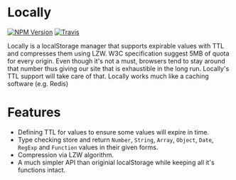 Locally
============
[![NPM Version](http://img.shields.io/npm/v/locally.svg?style=flat)](https://www.npmjs.org/package/dispatcherjs)
[![Travis](https://img.shields.io/travis/ozantunca/locally.svg?style=flat)](https://travis-ci.org/ozantunca/DispatcherJS)

Locally is a localStorage manager that supports expirable values with TTL and compresses them using LZW.
W3C specification suggest 5MB of quota for every origin. Even though it's not a must, browsers tend to stay around that number thus giving our site that is exhaustible in the long run. Locally's TTL support will take care of that. 
Locally works much like a caching software (e.g. Redis) 

# Features
- Defining TTL for values to ensure some values will expire in time.
- Type checking store and return <code>Number</code>, <code>String</code>, <code>Array</code>, <code>Object</code>, <code>Date</code>, <code>RegExp</code> and <code>Function</code> values in their given forms.
- Compression via LZW algorithm.
- A much simpler API than originial localStorage while keeping all it's functions intact.
